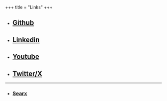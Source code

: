 +++
title =  "Links"
+++

- ## [Github](https://github.com/mkonefal1/)
- ## [Linkedin](https://www.linkedin.com/in/mateusz-konefa%C5%82-943954121/)
- ## [Youtube](https://www.youtube.com/@makooo97)
- ## [Twitter/X](https://twitter.com/mkonefal1)

---

- ### [Searx](https://s.matekone.pl) 


